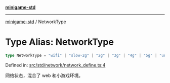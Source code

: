 [**minigame-std**](../README.md)

***

[minigame-std](../README.md) / NetworkType

# Type Alias: NetworkType

```ts
type NetworkType = "wifi" | "slow-2g" | "2g" | "3g" | "4g" | "5g" | "unknown" | "none";
```

Defined in: [src/std/network/network\_define.ts:4](https://github.com/JiangJie/minigame-std/blob/c702c23d8258d9dd96d873df515d0027c84fb302/src/std/network/network_define.ts#L4)

网络状态，混合了 web 和小游戏环境。
